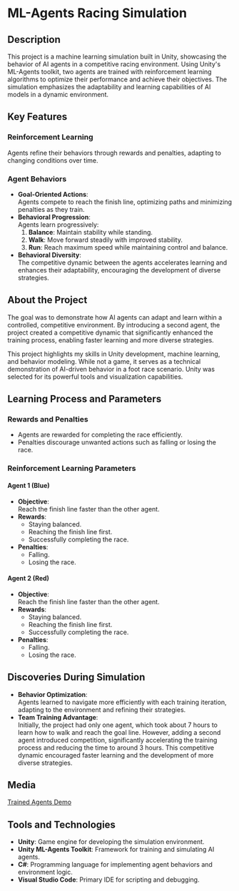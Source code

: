 # ML-Agents Racing Simulation

## Description
This project is a machine learning simulation built in Unity, showcasing the behavior of AI agents in a competitive racing environment. Using Unity's ML-Agents toolkit, two agents are trained with reinforcement learning algorithms to optimize their performance and achieve their objectives. The simulation emphasizes the adaptability and learning capabilities of AI models in a dynamic environment.

## Key Features

### Reinforcement Learning
Agents refine their behaviors through rewards and penalties, adapting to changing conditions over time.

### Agent Behaviors
- **Goal-Oriented Actions**:  
  Agents compete to reach the finish line, optimizing paths and minimizing penalties as they train.
- **Behavioral Progression**:  
  Agents learn progressively:
  1. **Balance**: Maintain stability while standing.
  2. **Walk**: Move forward steadily with improved stability.
  3. **Run**: Reach maximum speed while maintaining control and balance.
- **Behavioral Diversity**:  
  The competitive dynamic between the agents accelerates learning and enhances their adaptability, encouraging the development of diverse strategies.

## About the Project
The goal was to demonstrate how AI agents can adapt and learn within a controlled, competitive environment. By introducing a second agent, the project created a competitive dynamic that significantly enhanced the training process, enabling faster learning and more diverse strategies. 

This project highlights my skills in Unity development, machine learning, and behavior modeling. While not a game, it serves as a technical demonstration of AI-driven behavior in a foot race scenario. Unity was selected for its powerful tools  and visualization capabilities.

## Learning Process and Parameters

### Rewards and Penalties
- Agents are rewarded for completing the race efficiently.
- Penalties discourage unwanted actions such as falling or losing the race.

### Reinforcement Learning Parameters

#### Agent 1 (Blue)
- **Objective**:  
  Reach the finish line faster than the other agent.
- **Rewards**:
  - Staying balanced.
  - Reaching the finish line first.
  - Successfully completing the race.
- **Penalties**:
  - Falling.
  - Losing the race.

#### Agent 2 (Red)
- **Objective**:  
  Reach the finish line faster than the other agent.
- **Rewards**:
  - Staying balanced.
  - Reaching the finish line first.
  - Successfully completing the race.
- **Penalties**:
  - Falling.
  - Losing the race.

## Discoveries During Simulation
- **Behavior Optimization**:  
  Agents learned to navigate more efficiently with each training iteration, adapting to the environment and refining their strategies.
- **Team Training Advantage**:  
  Initially, the project had only one agent, which took about 7 hours to learn how to walk and reach the goal line. However, adding a second agent introduced competition, significantly accelerating the training process and reducing the time to around 3 hours. This competitive dynamic encouraged faster learning and the development of more diverse strategies.
  

## Media
[Trained Agents Demo](https://drive.google.com/file/d/1fzPdLlhJZcMVbY1OmpAedB2_hmkmz6jU/view?usp=sharing)  

## Tools and Technologies
- **Unity**: Game engine for developing the simulation environment.
- **Unity ML-Agents Toolkit**: Framework for training and simulating AI agents.
- **C#**: Programming language for implementing agent behaviors and environment logic.
- **Visual Studio Code**: Primary IDE for scripting and debugging.
